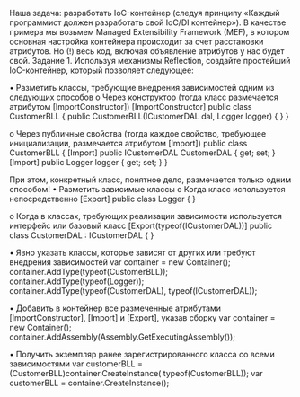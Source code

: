
Наша задача: разработать IoC-контейнер (следуя принципу «Каждый программист должен разработать свой IoC/DI контейнер»).
В качестве примера мы возьмем Managed Extensibility Framework (MEF), в котором основная настройка контейнера происходит за счет расстановки атрибутов. 
Но (!) весь код, включая объявление атрибутов у нас будет свой.
Задание 1.
Используя механизмы Reflection, создайте простейший IoC-контейнер, который позволяет следующее:

•	Разметить классы, требующие внедрения зависимостей одним из следующих способов
o	Через конструктор (тогда класс размечается атрибутом [ImportConstructor])
[ImportConstructor]
public class CustomerBLL
{
    public CustomerBLL(ICustomerDAL dal, Logger logger)
    { }
}

o	Через публичные свойства (тогда каждое свойство, требующее инициализации,  размечается атрибутом [Import])
public class CustomerBLL
{
    [Import]
    public ICustomerDAL CustomerDAL { get; set; }
    [Import]
    public Logger logger { get; set; }
}

При этом, конкретный класс, понятное дело, размечается только одним способом!
•	Разметить зависимые классы
o	Когда класс используется непосредственно
[Export]
public class Logger
{ }

o	Когда в классах, требующих реализации зависимости используется интерфейс или базовый класс
[Export(typeof(ICustomerDAL))]
public class CustomerDAL : ICustomerDAL
{ }

•	Явно указать классы, которые зависят от других или требуют внедрения зависимостей
var container = new Container();
container.AddType(typeof(CustomerBLL));
container.AddType(typeof(Logger));
container.AddType(typeof(CustomerDAL), typeof(ICustomerDAL));

•	Добавить в контейнер все размеченные атрибутами [ImportConstructor], [Import] и [Export], указав сборку
var container = new Container();
container.AddAssembly(Assembly.GetExecutingAssembly());

•	Получить экземпляр ранее зарегистрированного класса со всеми зависимостями 
var customerBLL = (CustomerBLL)container.CreateInstance(
				typeof(CustomerBLL));
var customerBLL = container.CreateInstance<CustomerBLL>();
